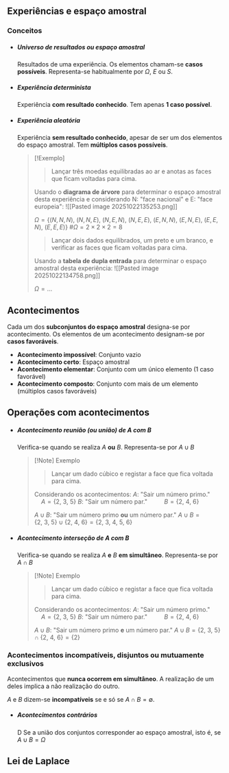## Experiências e espaço amostral
### Conceitos
- ##### Universo de resultados ou espaço amostral
	Resultados de uma experiência.
	Os elementos chamam-se **casos possíveis**.
	Representa-se habitualmente por $\Omega$, $E$ ou $S$.
- ##### Experiência determinista
	Experiência **com resultado conhecido**.
	Tem apenas **1 caso possível**.
- ##### Experiência aleatória
	Experiência **sem resultado conhecido**, apesar de ser um dos elementos do espaço amostral.
	Tem **múltiplos casos possíveis**.
	>[!Exemplo]
	>> Lançar três moedas equilibradas ao ar e anotas as faces que ficam voltadas para cima.
	>
	>Usando o **diagrama de árvore** para determinar o espaço amostral desta experiência e considerando N: "face nacional" e E: "face europeia":
	>![[Pasted image 20251022135253.png]]
	>
	>$\Omega = \{(N, N, N),\ (N, N, E),\ (N, E, N),\ (N, E, E),\ (E, N, N),\ (E, N, E),\ (E, E, N),\ (E, E, E)\}$
	>$\# \Omega = 2 \times 2 \times 2 =8$ 
	>
	>>Lançar dois dados equilibrados, um preto e um branco, e verificar as faces que ficam voltadas para cima.
	>
	>Usando a **tabela de dupla entrada** para determinar o espaço amostral desta experiência:
	>![[Pasted image 20251022134758.png]]
	>
	>$\Omega= ...$
## Acontecimentos
Cada um dos **subconjuntos do espaço amostral** designa-se por acontecimento.
Os elementos de um acontecimento designam-se por **casos favoráveis**.

- **Acontecimento impossível**: Conjunto vazio
- **Acontecimento certo**: Espaço amostral
- **Acontecimento elementar**: Conjunto com um único elemento (1 caso favorável)
- **Acontecimento composto**: Conjunto com mais de um elemento (múltiplos casos favoráveis)
## Operações com acontecimentos
- ##### Acontecimento reunião (ou união) de $A$ com $B$
	Verifica-se quando se realiza $A$ **ou** $B$.
	Representa-se por $A \cup B$
	>[!Note] Exemplo
	>>Lançar um dado cúbico e registar a face que fica voltada para cima.
	>
	>Considerando os acontecimentos:
	>$A$: "Sair um número primo."  $\ \ \ \ A=\{2,\ 3,\ 5\}$
	>$B$: "Sair um número par." $\ \ \ \ \ \ \ \ \ B=\{2,\ 4,\ 6\}$
	>
	>$A \cup B$: "Sair um número primo **ou** um número par."
	>$A \cup B= \{2,\ 3,\ 5\} \cup \{2,\ 4,\ 6\}=\{2,\ 3,\ 4,\ 5,\ 6\}$
	>

- ##### Acontecimento interseção de $A$ com $B$
	Verifica-se quando se realiza $A$ **e** $B$ **em simultâneo**.
	Representa-se por $A \cap B$
	
	>[!Note] Exemplo
	>>Lançar um dado cúbico e registar a face que fica voltada para cima.
	>
	>Considerando os acontecimentos:
	>$A$: "Sair um número primo."  $\ \ \ \ A=\{2,\ 3,\ 5\}$
	>$B$: "Sair um número par." $\ \ \ \ \ \ \ \ \ B=\{2,\ 4,\ 6\}$
	>
	>$A \cup B$: "Sair um número primo **e** um número par."
	>$A \cup B= \{2,\ 3,\ 5\} \cap \{2,\ 4,\ 6\}=\{2\}$
	>
### Acontecimentos incompatíveis, disjuntos ou mutuamente exclusivos
Acontecimentos que **nunca ocorrem em simultâneo**.
A realização de um deles implica a não realização do outro.

$A$ e $B$ dizem-se **incompatíveis** se e só se $A \cap B = \emptyset$.
- ##### Acontecimentos contrários
	D
	Se a união dos conjuntos corresponder ao espaço amostral, isto é, se $A \cup B= \Omega$
## Lei de Laplace

